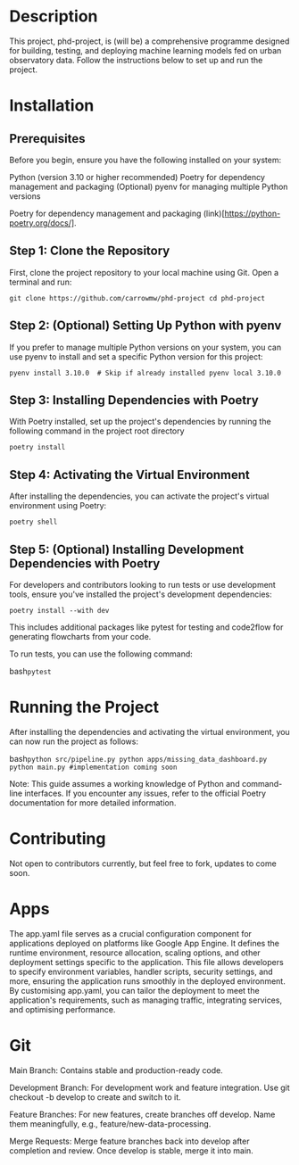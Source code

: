 # Description

This project, phd-project, is (will be) a comprehensive programme designed for building, testing, and deploying machine learning models fed on urban observatory data. Follow the instructions below to set up and run the project.

# Installation

## Prerequisites
Before you begin, ensure you have the following installed on your system:

Python (version 3.10 or higher recommended)
Poetry for dependency management and packaging
(Optional) pyenv for managing multiple Python versions

Poetry for dependency management and packaging (link)[https://python-poetry.org/docs/].

## Step 1: Clone the Repository

First, clone the project repository to your local machine using Git. Open a terminal and run:

`
git clone https://github.com/carrowmw/phd-project
cd phd-project
`

## Step 2: (Optional) Setting Up Python with pyenv
If you prefer to manage multiple Python versions on your system, you can use pyenv to install and set a specific Python version for this project:

`
pyenv install 3.10.0  # Skip if already installed
pyenv local 3.10.0
`

## Step 3: Installing Dependencies with Poetry
With Poetry installed, set up the project's dependencies by running the following command in the project root directory

`
poetry install
`

## Step 4: Activating the Virtual Environment

After installing the dependencies, you can activate the project's virtual environment using Poetry:

`
poetry shell
`

## Step 5: (Optional) Installing Development Dependencies with Poetry

For developers and contributors looking to run tests or use development tools, ensure you've installed the project's development dependencies:

`
poetry install --with dev
`

This includes additional packages like pytest for testing and code2flow for generating flowcharts from your code.

To run tests, you can use the following command:

bash`
pytest
`

# Running the Project
After installing the dependencies and activating the virtual environment, you can now run the project as follows:


bash`
python src/pipeline.py
python apps/missing_data_dashboard.py
python main.py #implementation coming soon
`

Note: This guide assumes a working knowledge of Python and command-line interfaces. If you encounter any issues, refer to the official Poetry documentation for more detailed information.

# Contributing
Not open to contributors currently, but feel free to fork, updates to come soon.

# Apps

The app.yaml file serves as a crucial configuration component for applications deployed on platforms like Google App Engine. It defines the runtime environment, resource allocation, scaling options, and other deployment settings specific to the application. This file allows developers to specify environment variables, handler scripts, security settings, and more, ensuring the application runs smoothly in the deployed environment. By customising app.yaml, you can tailor the deployment to meet the application's requirements, such as managing traffic, integrating services, and optimising performance.


# Git

Main Branch: Contains stable and production-ready code.

Development Branch: For development work and feature integration. Use git checkout -b develop to create and switch to it.

Feature Branches: For new features, create branches off develop. Name them meaningfully, e.g., feature/new-data-processing.

Merge Requests: Merge feature branches back into develop after completion and review. Once develop is stable, merge it into main.